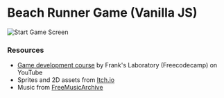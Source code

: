 # Beach Runner Game (Vanilla JS)

![Start Game Screen](https://user-images.githubusercontent.com/8282076/203489396-f0d1e696-834b-4c41-a29c-92b9e4711e20.png)

### Resources

- [Game development course](https://youtu.be/GFO_txvwK_c) by Frank's Laboratory (Freecodecamp) on YouTube
- Sprites and 2D assets from [Itch.io](https://itch.io/)
- Music from [FreeMusicArchive](https://freemusicarchive.org/music/Scott_Holmes/christmas-background-music/jingle-bells-1/)